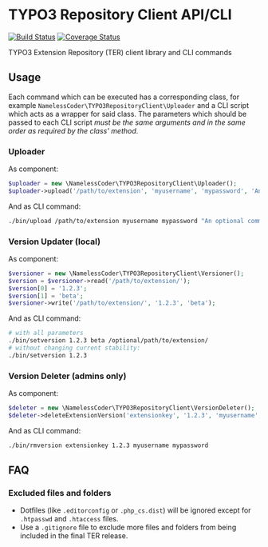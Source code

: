 TYPO3 Repository Client API/CLI
===============================

[![Build Status](https://img.shields.io/travis/NamelessCoder/typo3-repository-client.svg?style=flat-square&label=package)](https://travis-ci.org/NamelessCoder/typo3-repository-client) [![Coverage Status](https://img.shields.io/coveralls/NamelessCoder/typo3-repository-client.svg?style=flat-square)](https://coveralls.io/r/NamelessCoder/typo3-repository-client)

TYPO3 Extension Repository (TER) client library and CLI commands

Usage
-----

Each command which can be executed has a corresponding class, for example `NamelessCoder\TYPO3RepositoryClient\Uploader` and a CLI script which acts as a wrapper for said class. The parameters which should be passed to each CLI script *must be the same arguments and in the same order as required by the class' method*.

### Uploader

As component:

```php
$uploader = new \NamelessCoder\TYPO3RepositoryClient\Uploader();
$uploader->upload('/path/to/extension', 'myusername', 'mypassword', 'An optional comment');
```

And as CLI command:

```bash
./bin/upload /path/to/extension myusername mypassword "An optional comment"
```

### Version Updater (local)

As component:

```php
$versioner = new \NamelessCoder\TYPO3RepositoryClient\Versioner();
$version = $versioner->read('/path/to/extension/');
$version[0] = '1.2.3';
$version[1] = 'beta';
$versioner->write('/path/to/extension/', '1.2.3', 'beta');

```

And as CLI command:

```bash
# with all parameters
./bin/setversion 1.2.3 beta /optional/path/to/extension/
# without changing current stability:
./bin/setversion 1.2.3
```

### Version Deleter (admins only)

As component:

```php
$deleter = new \NamelessCoder\TYPO3RepositoryClient\VersionDeleter();
$deleter->deleteExtensionVersion('extensionkey', '1.2.3', 'myusername', 'mypassword');
```

And as CLI command:

```bash
./bin/rmversion extensionkey 1.2.3 myusername mypassword
```


FAQ
---

### Excluded files and folders

* Dotfiles (like `.editorconfig` or `.php_cs.dist`) will be ignored except for `.htpasswd` and `.htaccess` files.
* Use a `.gitignore` file to exclude more files and folders from being included in the final TER release.
